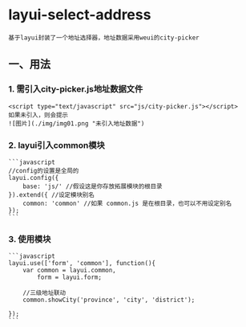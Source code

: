 # layui-select-address
	基于layui封装了一个地址选择器，地址数据采用weui的city-picker
## 一、用法
### 1. 需引入city-picker.js地址数据文件
	<script type="text/javascript" src="js/city-picker.js"></script>
	如果未引入，则会提示
	![图片](./img/img01.png "未引入地址数据")
### 2. layui引入common模块
	```javascript
	//config的设置是全局的
	layui.config({
		base: 'js/' //假设这是你存放拓展模块的根目录
	}).extend({ //设定模块别名
		common: 'common' //如果 common.js 是在根目录，也可以不用设定别名
	});
	```
### 3. 使用模块
	```javascript
	layui.use(['form', 'common'], function(){
		var common = layui.common,
			form = layui.form;
		
		//三级地址联动
		common.showCity('province', 'city', 'district');

	});
	```
